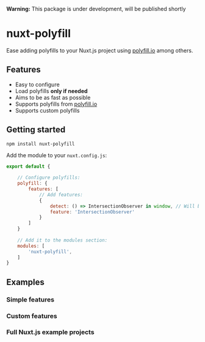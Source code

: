 **Warning:** This package is under development, will be published shortly

# nuxt-polyfill
Ease adding polyfills to your Nuxt.js project using [polyfill.io](polyfill.io) among others.

## Features
 - Easy to configure
 - Load polyfills **only if needed**
 - Aims to be as fast as possible
 - Supports polyfills from [polyfill.io](polyfill.io)
 - Supports custom polyfills

## Getting started
```
npm install nuxt-polyfill
```

Add the module to your `nuxt.config.js`: 

```javascript
export default {
    
    // Configure polyfills:
    polyfill: {
        features: [
            // Add features:
            {
                detect: () => IntersectionObserver in window, // Will be called client side on load
                feature: 'IntersectionObserver' 
            }
        ]
    }
    
    // Add it to the modules section:
    modules: [
        'nuxt-polyfill',
    ]
}
```

## Examples
### Simple features

### Custom features

### Full Nuxt.js example projects
